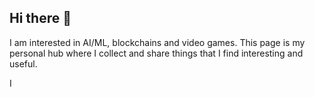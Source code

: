 ## Hi there 👋

I am interested in AI/ML, blockchains and video games. This page is my personal hub where I collect and share things that I find interesting and useful.

I




